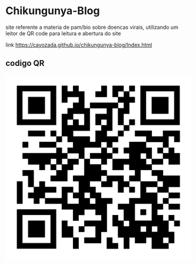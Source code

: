 # Chikungunya-Blog

site referente a materia de pam/bio sobre doencas virais, utilizando um leitor de QR code para leitura e abertura do site

link https://cayozada.github.io/chikungunya-blog/Index.html

## codigo QR

![Chikungunya](/assets/chikugunya.png)

